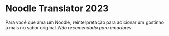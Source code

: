 # Noodle Translator 2023

Para você que ama um Noodle, reinterpretação para adicionar um gostinho a mais no sabor original.
_Não recomendado para amadores_
